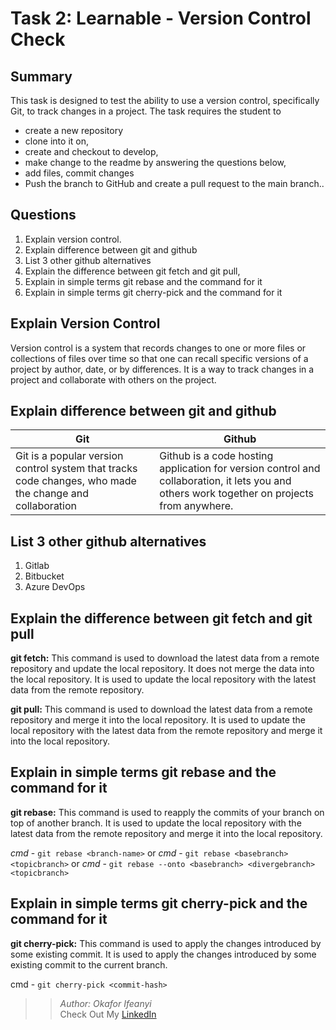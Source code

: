 # Task 2: Learnable - Version Control Check

## Summary
This task is designed to test the ability to use a version control, specifically Git, to track changes in a project. The task requires the student to 
- create a new repository
- clone into it on, 
- create and checkout to develop, 
- make change to the readme by answering the questions below, 
- add files, commit changes
- Push the branch to GitHub and create a pull request to the main branch..


## Questions
1. Explain version control.
2. Explain difference between git and github
3. List 3 other github alternatives
4. Explain the difference between git fetch and git pull,
5. Explain in simple terms git rebase and the command for it
6. Explain in simple terms git cherry-pick and the command for it 

## Explain Version Control
Version control is a system that records changes to one or more files or collections of files over time so that one can recall specific versions of a project by author, date, or by differences. It is a way to track changes in a project and collaborate with others on the project.

## Explain difference between git and github
| Git | Github |
|----------|----------|
| Git is a popular version control system that tracks code changes, who made the change and collaboration     | Github is a code hosting application for version control and collaboration, it lets you and others work together on projects from anywhere. |

## List 3 other github alternatives
1. Gitlab
2. Bitbucket
3. Azure DevOps

## Explain the difference between git fetch and git pull
__git fetch:__ This command is used to download the latest data from a remote repository and update the local repository. It does not merge the data into the local repository. It is used to update the local repository with the latest data from the remote repository.

__git pull:__ This command is used to download the latest data from a remote repository and merge it into the local repository. It is used to update the local repository with the latest data from the remote repository and merge it into the local repository.

## Explain in simple terms git rebase and the command for it
__git rebase:__ This command is used to reapply the commits of your branch on top of another branch. It is used to update the local repository with the latest data from the remote repository and merge it into the local repository. 

*cmd* - `git rebase <branch-name>`
or
*cmd* - `git rebase <basebranch> <topicbranch>`
or
*cmd* - `git rebase --onto <basebranch> <divergebranch> <topicbranch>`

## Explain in simple terms git cherry-pick and the command for it
__git cherry-pick:__ This command is used to apply the changes introduced by some existing commit. It is used to apply the changes introduced by some existing commit to the current branch. 

cmd - `git cherry-pick <commit-hash>`


>> _Author: *Okafor Ifeanyi*_ <br>
>> Check Out My [LinkedIn](www.linkedin.com/in/ifeanyi-okafor-bio)